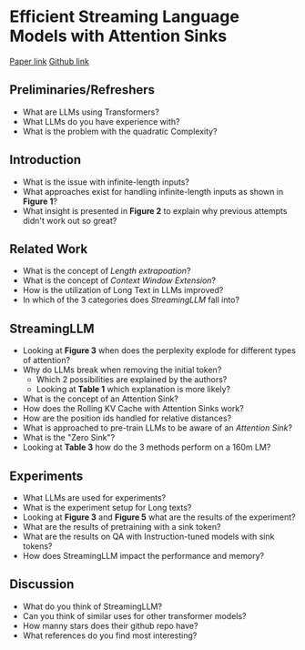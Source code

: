 # Efficient Streaming Language Models with Attention Sinks

[Paper link](https://arxiv.org/abs/2309.17453)
[Github link](https://github.com/mit-han-lab/streaming-llm)

## Preliminaries/Refreshers

* What are LLMs using Transformers?
* What LLMs do you have experience with?
* What is the problem with the quadratic Complexity?

## Introduction

* What is the issue with infinite-length inputs?
* What approaches exist for handling infinite-length inputs as shown in **Figure 1**?
* What insight is presented in **Figure 2** to explain why previous attempts didn't work out so great? 

## Related Work

* What is the concept of *Length extrapoation*?
* What is the concept of *Context Window Extension*?
* How is the utilization of Long Text in LLMs improved?
* In which of the 3 categories does *StreamingLLM* fall into?

## StreamingLLM

* Looking at **Figure 3** when does the perplexity explode for different types of attention?
* Why do LLMs break when removing the initial token?
    * Which 2 possibilities are explained by the authors?
    * Looking at **Table 1** which explanation is more likely? 
* What is the concept of an Attention Sink?
* How does the Rolling KV Cache with Attention Sinks work?
* How are the position ids handled for relative distances?
* What is approached to pre-train LLMs to be aware of an *Attention Sink*?
* What is the "Zero Sink"?
* Looking at **Table 3** how do the 3 methods perform on a 160m LM?

## Experiments

* What LLMs are used for experiments?
* What is the experiment setup for Long texts?
* Looking at **Figure 3** and **Figure 5** what are the results of the experiment?
* What are the results of pretraining with a sink token?
* What are the results on QA with Instruction-tuned models with sink tokens?
* How does StreamingLLM impact the performance and memory?

## Discussion

* What do you think of StreamingLLM?
* Can you think of similar uses for other transformer models?
* How manny stars does their github repo have?
* What references do you find most interesting?
